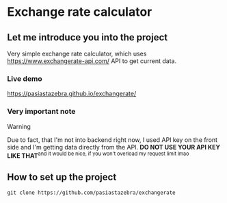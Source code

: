 # Exchange rate calculator
## Let me introduce you into the project
Very simple exchange rate calculator, which uses https://www.exchangerate-api.com/ API to get current data.

### Live demo

https://pasiastazebra.github.io/exchangerate/

### Very important note
>[!WARNING]
>Due to fact, that I'm not into backend right now, I used API key on the front side and I'm getting data directly from the API.
>**DO NOT USE YOUR API KEY LIKE THAT**<sup>and it would be nice, if you won't overload my request limit lmao</sup>

## How to set up the project
```
git clone https://github.com/pasiastazebra/exchangerate

```
